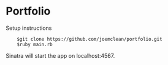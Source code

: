 Portfolio
=========

Setup instructions

        $git clone https://github.com/joemclean/portfolio.git
        $ruby main.rb

Sinatra will start the app on localhost:4567.
